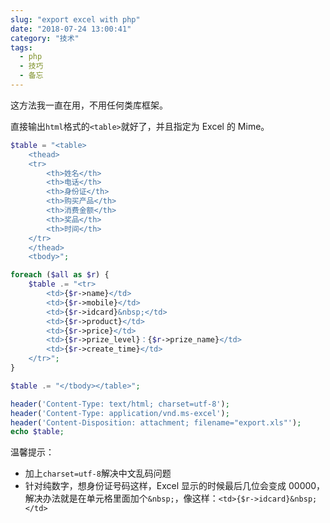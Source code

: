 ```yaml
---
slug: "export excel with php"
date: "2018-07-24 13:00:41"
category: "技术"
tags:
  - php
  - 技巧
  - 备忘
---
```


这方法我一直在用，不用任何类库框架。

直接输出`html`格式的`<table>`就好了，并且指定为 Excel 的 Mime。

```php
$table = "<table>
    <thead>
    <tr>
        <th>姓名</th>
        <th>电话</th>
        <th>身份证</th>
        <th>购买产品</th>
        <th>消费金额</th>
        <th>奖品</th>
        <th>时间</th>
    </tr>
    </thead>
    <tbody>";

foreach ($all as $r) {
    $table .= "<tr>
        <td>{$r->name}</td>
        <td>{$r->mobile}</td>
        <td>{$r->idcard}&nbsp;</td>
        <td>{$r->product}</td>
        <td>{$r->price}</td>
        <td>{$r->prize_level}：{$r->prize_name}</td>
        <td>{$r->create_time}</td>
    </tr>";
}

$table .= "</tbody></table>";

header('Content-Type: text/html; charset=utf-8');
header('Content-Type: application/vnd.ms-excel');
header('Content-Disposition: attachment; filename="export.xls"');
echo $table;
```

温馨提示：

- 加上`charset=utf-8`解决中文乱码问题
- 针对纯数字，想身份证号码这样，Excel 显示的时候最后几位会变成 00000，解决办法就是在单元格里面加个`&nbsp;`，像这样：`<td>{$r->idcard}&nbsp;</td>`
